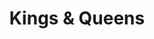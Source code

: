 ---
pid: ch297
title: Kings & Queens
location_transcription: North Phila (Kensington)
coordinates: "[-75.127973, 39.978876]"
zipcode: '19130'
gen_neighborhood: North Philadelphia
neighborhood: Art Museum,Francisville
outside_phl: 
age: '22'
age_range: 20-29
instagram: 
image_file_name: ch_297.jpg
proposal_transcription: 'Gardens where Rivers Flow Underneath, date Palm trees, Rivers
  containing: Milk and Honey'
topic: Unknown
topic_summary: '0'
type: Other No Form
keywords_other: 
credit: 
image_labels: |-
  Milk Silver & Gold Bricks Honey
  Stay Thirsty My Friends LOL
twitter: 
facebook: 
permalink: "/monuments/ch297/"
layout: item-page
---